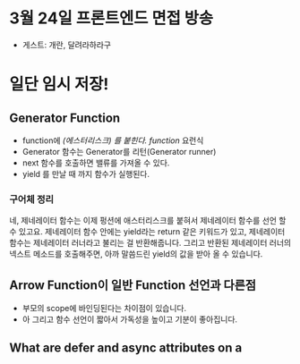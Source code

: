 # 3월 24일 프론트엔드 면접 방송
 - 게스트: 개란, 달려라하라구
 
일단 임시 저장!
============
## Generator Function
 - function에 *(에스터리스크) 를 붙힌다. function* 요런식
 - Generator 함수는 Generator를 리턴(Generator runner) 
 - next 함수를 호출하면 밸류를 가져올 수 있다.
 - yield 를 만날 때 까지 함수가 실행된다.
### 구어체 정리
네, 제네레이터 함수는 이제 펑션에 애스터리스크를 붙혀서 제네레이터 함수를 선언 할 수 있고요. 제네레이터 함수 안에는 yield라는 return 같은 키워드가 있고, 제네레이터 함수는 제네레이터 러너라고 불리는 걸 반환해줍니다. 그리고 반환된 제네레이터 러너의 넥스트 메소드를 호출해주면, 아까 말씀드린 yield의 값을 받아 올 수 있습니다. 

## Arrow Function이 일반 Function 선언과 다른점
 - 부모의 scope에 바인딩된다는 차이점이 있습니다. 
 - 아 그리고 함수 선언이 짧아서 가독성을 높이고 기분이 좋아집니다.

## What are defer and async attributes on a <script> tag?
`<script>` 태그 안에 있는 `defer`와 `async`속성은 대체 무엇을 하는 거죠??
 
### 구어체 정리
 - 아무 속성이 없는 경우에는 순차적으로 로드를 하게 되는데요. 이렇게 하는 경우에 렌더가 스크립트 로드를 기다리게 되버립니다. 그러면 유저 입장에서는 화면을 보기 위해 스크립트 로드를 기다리게 되는거죠. 하지만 async 같은 경우엔 비동기적으로 해당 스크립트를 로드해서 뒤에 있는 HTML 을 가져올 수 있게됩니다. 그리고 defer의 경우에는 우선순위를 뒤로 미룸으로써 다른 스크립트가 모두 로드가 완료된 뒤 로드 할 수 있도록 순서를 보장할 수 있게 됩니다. 사용예시 같은 경우는 특정 라이브러리의 플러그인인 경우엔 해당 라이브러리가 로드 된 뒤 로드 할 수 있게 끔 보장하거나 할 때 사용할 수 있겠네요.


## Closure 는??
 - 클로저는 함수가 정의될 때 렉시컬 환경을 기억하는 함수 
 

## 렉시컬 스코프란?
 - 함수를 선언할 때가 아닌 함수가 호출 될 때의 스코프 

## Q15: What is “closure” in javascript? Provide an example?
```javascript
var name = "gaeran";

function external() {
    var name = "jelly";
    function internal() {
        alert(name);
    }
    return internal;
}

in = external();
in();
```
